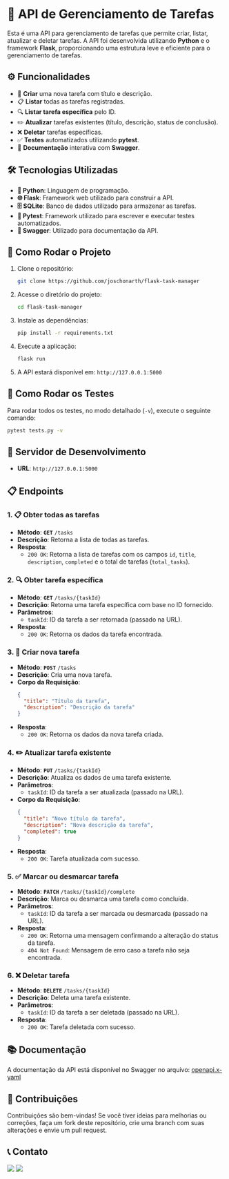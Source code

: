 # 📝 API de Gerenciamento de Tarefas

Esta é uma API para gerenciamento de tarefas que permite criar, listar, atualizar e deletar tarefas. A API foi desenvolvida utilizando **Python** e o framework **Flask**, proporcionando uma estrutura leve e eficiente para o gerenciamento de tarefas.

## ⚙️ Funcionalidades

- 📝 **Criar** uma nova tarefa com título e descrição.
- 📋 **Listar** todas as tarefas registradas.
- 🔍 **Listar tarefa específica** pelo ID.
- ✏️ **Atualizar** tarefas existentes (título, descrição, status de conclusão).
- ❌ **Deletar** tarefas específicas.
- ✅ **Testes** automatizados utilizando **pytest**.
- 📑 **Documentação** interativa com **Swagger**.

## 🛠️ Tecnologias Utilizadas

- **🐍 Python**: Linguagem de programação.
- **🌐 Flask**: Framework web utilizado para construir a API.
- **🗄️ SQLite**: Banco de dados utilizado para armazenar as tarefas.
- **🧪 Pytest**: Framework utilizado para escrever e executar testes automatizados.
- **📖 Swagger**: Utilizado para documentação da API.

## 🚀 Como Rodar o Projeto

1. Clone o repositório:
    ```bash
    git clone https://github.com/joschonarth/flask-task-manager
    ```
   
2. Acesse o diretório do projeto:
    ```bash
    cd flask-task-manager
    ```

3. Instale as dependências:
    ```bash
    pip install -r requirements.txt
    ```

4. Execute a aplicação:
    ```bash
    flask run
    ```

5. A API estará disponível em: `http://127.0.0.1:5000`

## 🧪 Como Rodar os Testes

Para rodar todos os testes, no modo detalhado (`-v`), execute o seguinte comando:

```bash
pytest tests.py -v
```

## 🔗 Servidor de Desenvolvimento

- **URL**: `http://127.0.0.1:5000`

## 📋 Endpoints

### 1. 📋 Obter todas as tarefas
- **Método**: **`GET`** `/tasks`
- **Descrição**: Retorna a lista de todas as tarefas.
- **Resposta**:
    - `200 OK`: Retorna a lista de tarefas com os campos `id`, `title`, `description`, `completed` e o total de tarefas (`total_tasks`).

### 2. 🔍 Obter tarefa específica
- **Método**: **`GET`** `/tasks/{taskId}`
- **Descrição**: Retorna uma tarefa específica com base no ID fornecido.
- **Parâmetros**:
    - `taskId`: ID da tarefa a ser retornada (passado na URL).
- **Resposta**:
    - `200 OK`: Retorna os dados da tarefa encontrada.

### 3. 📝 Criar nova tarefa
- **Método**: **`POST`** `/tasks`
- **Descrição**: Cria uma nova tarefa.
- **Corpo da Requisição**:
    ```json
    {
      "title": "Título da tarefa",
      "description": "Descrição da tarefa"
    }
    ```
- **Resposta**:
    - `200 OK`: Retorna os dados da nova tarefa criada.

### 4. ✏️ Atualizar tarefa existente
- **Método**: **`PUT`** `/tasks/{taskId}`
- **Descrição**: Atualiza os dados de uma tarefa existente.
- **Parâmetros**:
    - `taskId`: ID da tarefa a ser atualizada (passado na URL).
- **Corpo da Requisição**:
    ```json
    {
      "title": "Novo título da tarefa",
      "description": "Nova descrição da tarefa",
      "completed": true
    }
    ```
- **Resposta**:
    - `200 OK`: Tarefa atualizada com sucesso.

### 5. ✅ Marcar ou desmarcar tarefa
- **Método**: **`PATCH`** `/tasks/{taskId}/complete`
- **Descrição**: Marca ou desmarca uma tarefa como concluída.
- **Parâmetros**:
    - `taskId`: ID da tarefa a ser marcada ou desmarcada (passado na URL).
- **Resposta**:
    - `200 OK`: Retorna uma mensagem confirmando a alteração do status da tarefa.
    - `404 Not Found`: Mensagem de erro caso a tarefa não seja encontrada.

### 6. ❌ Deletar tarefa
- **Método**: **`DELETE`** `/tasks/{taskId}`
- **Descrição**: Deleta uma tarefa existente.
- **Parâmetros**:
    - `taskId`: ID da tarefa a ser deletada (passado na URL).
- **Resposta**:
    - `200 OK`: Tarefa deletada com sucesso.


## 📚 Documentação

A documentação da API está disponível no Swagger no arquivo: [openapi.x-yaml](./openapi.x-yaml)


## 🤝 Contribuições

Contribuições são bem-vindas! Se você tiver ideias para melhorias ou correções, faça um fork deste repositório, crie uma branch com suas alterações e envie um pull request.


## 📞 Contato 

<div>
    <a href="https://www.linkedin.com/in/joschonarth/" target="_blank"><img src="https://img.shields.io/badge/LinkedIn-0077B5?style=for-the-badge&logo=linkedin&logoColor=white" target="_blank"></a>
    <a href="mailto:joschonarth@gmail.com" target="_blank"><img src="https://img.shields.io/badge/Gmail-D14836?style=for-the-badge&logo=gmail&logoColor=white" target="_blank"></a>
</div>